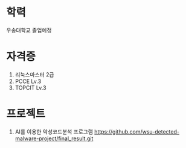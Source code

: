 # 학력
  우송대학교 졸업예정

# 자격증
  1. 리눅스마스터 2급
  2. PCCE Lv.3
  3. TOPCIT Lv.3

# 프로젝트
  1. AI를 이용한 악성코드분석 프로그램
       https://github.com/wsu-detected-malware-project/final_result.git
